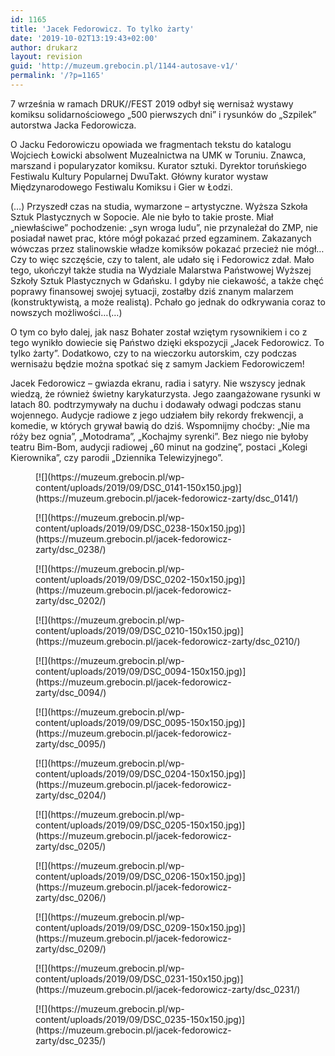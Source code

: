 ```yaml
---
id: 1165
title: 'Jacek Fedorowicz. To tylko żarty'
date: '2019-10-02T13:19:43+02:00'
author: drukarz
layout: revision
guid: 'http://muzeum.grebocin.pl/1144-autosave-v1/'
permalink: '/?p=1165'
---
```


7 września w ramach DRUK//FEST 2019 odbył się wernisaż wystawy komiksu solidarnościowego „500 pierwszych dni” i rysunków do „Szpilek” autorstwa Jacka Fedorowicza.

O Jacku Fedorowiczu opowiada we fragmentach tekstu do katalogu Wojciech Łowicki absolwent Muzealnictwa na UMK w Toruniu. Znawca, marszand i popularyzator komiksu. Kurator sztuki. Dyrektor toruńskiego Festiwalu Kultury Popularnej DwuTakt. Główny kurator wystaw Międzynarodowego Festiwalu Komiksu i Gier w Łodzi.

(…) Przyszedł czas na studia, wymarzone – artystyczne. Wyższa Szkoła Sztuk Plastycznych w Sopocie. Ale nie było to takie proste. Miał „niewłaściwe” pochodzenie: „syn wroga ludu”, nie przynależał do ZMP, nie posiadał nawet prac, które mógł pokazać przed egzaminem. Zakazanych wówczas przez stalinowskie władze komiksów pokazać przecież nie mógł… Czy to więc szczęście, czy to talent, ale udało się i Fedorowicz zdał. Mało tego, ukończył także studia na Wydziale Malarstwa Państwowej Wyższej Szkoły Sztuk Plastycznych w Gdańsku. I gdyby nie ciekawość, a także chęć poprawy finansowej swojej sytuacji, zostałby dziś znanym malarzem (konstruktywistą, a może realistą). Pchało go jednak do odkrywania coraz to nowszych możliwości…(…)

O tym co było dalej, jak nasz Bohater został wziętym rysownikiem i co z tego wynikło dowiecie się Państwo dzięki ekspozycji „Jacek Fedorowicz. To tylko żarty”. Dodatkowo, czy to na wieczorku autorskim, czy podczas wernisażu będzie można spotkać się z samym Jackiem Fedorowiczem!

Jacek Fedorowicz – gwiazda ekranu, radia i satyry. Nie wszyscy jednak wiedzą, że również świetny karykaturzysta. Jego zaangażowane rysunki w latach 80. podtrzymywały na duchu i dodawały odwagi podczas stanu wojennego. Audycje radiowe z jego udziałem biły rekordy frekwencji, a komedie, w których grywał bawią do dziś. Wspomnijmy choćby: „Nie ma róży bez ognia”, „Motodrama”, „Kochajmy syrenki”. Bez niego nie byłoby teatru Bim-Bom, audycji radiowej „60 minut na godzinę”, postaci „Kolegi Kierownika”, czy parodii „Dziennika Telewizyjnego”.

<div class="gallery galleryid-1165 gallery-columns-3 gallery-size-thumbnail" id="gallery-288"><figure class="gallery-item"><div class="gallery-icon landscape"> [![](https://muzeum.grebocin.pl/wp-content/uploads/2019/09/DSC_0141-150x150.jpg)](https://muzeum.grebocin.pl/jacek-fedorowicz-zarty/dsc_0141/) </div></figure><figure class="gallery-item"><div class="gallery-icon portrait"> [![](https://muzeum.grebocin.pl/wp-content/uploads/2019/09/DSC_0238-150x150.jpg)](https://muzeum.grebocin.pl/jacek-fedorowicz-zarty/dsc_0238/) </div></figure><figure class="gallery-item"><div class="gallery-icon landscape"> [![](https://muzeum.grebocin.pl/wp-content/uploads/2019/09/DSC_0202-150x150.jpg)](https://muzeum.grebocin.pl/jacek-fedorowicz-zarty/dsc_0202/) </div></figure><figure class="gallery-item"><div class="gallery-icon portrait"> [![](https://muzeum.grebocin.pl/wp-content/uploads/2019/09/DSC_0210-150x150.jpg)](https://muzeum.grebocin.pl/jacek-fedorowicz-zarty/dsc_0210/) </div></figure><figure class="gallery-item"><div class="gallery-icon portrait"> [![](https://muzeum.grebocin.pl/wp-content/uploads/2019/09/DSC_0094-150x150.jpg)](https://muzeum.grebocin.pl/jacek-fedorowicz-zarty/dsc_0094/) </div></figure><figure class="gallery-item"><div class="gallery-icon portrait"> [![](https://muzeum.grebocin.pl/wp-content/uploads/2019/09/DSC_0095-150x150.jpg)](https://muzeum.grebocin.pl/jacek-fedorowicz-zarty/dsc_0095/) </div></figure><figure class="gallery-item"><div class="gallery-icon portrait"> [![](https://muzeum.grebocin.pl/wp-content/uploads/2019/09/DSC_0204-150x150.jpg)](https://muzeum.grebocin.pl/jacek-fedorowicz-zarty/dsc_0204/) </div></figure><figure class="gallery-item"><div class="gallery-icon landscape"> [![](https://muzeum.grebocin.pl/wp-content/uploads/2019/09/DSC_0205-150x150.jpg)](https://muzeum.grebocin.pl/jacek-fedorowicz-zarty/dsc_0205/) </div></figure><figure class="gallery-item"><div class="gallery-icon portrait"> [![](https://muzeum.grebocin.pl/wp-content/uploads/2019/09/DSC_0206-150x150.jpg)](https://muzeum.grebocin.pl/jacek-fedorowicz-zarty/dsc_0206/) </div></figure><figure class="gallery-item"><div class="gallery-icon portrait"> [![](https://muzeum.grebocin.pl/wp-content/uploads/2019/09/DSC_0209-150x150.jpg)](https://muzeum.grebocin.pl/jacek-fedorowicz-zarty/dsc_0209/) </div></figure><figure class="gallery-item"><div class="gallery-icon landscape"> [![](https://muzeum.grebocin.pl/wp-content/uploads/2019/09/DSC_0231-150x150.jpg)](https://muzeum.grebocin.pl/jacek-fedorowicz-zarty/dsc_0231/) </div></figure><figure class="gallery-item"><div class="gallery-icon portrait"> [![](https://muzeum.grebocin.pl/wp-content/uploads/2019/09/DSC_0235-150x150.jpg)](https://muzeum.grebocin.pl/jacek-fedorowicz-zarty/dsc_0235/) </div></figure> </div>